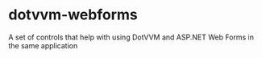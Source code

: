 # dotvvm-webforms
A set of controls that help with using DotVVM and ASP.NET Web Forms in the same application
